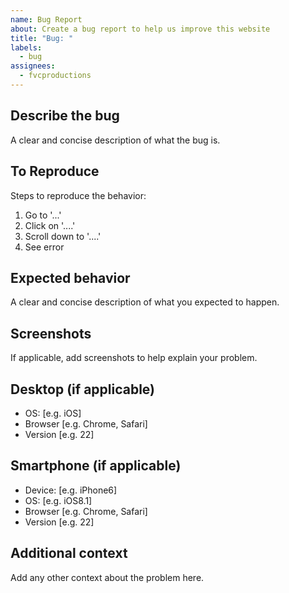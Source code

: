 ```yaml
---
name: Bug Report
about: Create a bug report to help us improve this website
title: "Bug: "
labels:
  - bug
assignees:
  - fvcproductions
---
```


## Describe the bug

A clear and concise description of what the bug is.

## To Reproduce

Steps to reproduce the behavior:

1. Go to '...'
2. Click on '....'
3. Scroll down to '....'
4. See error

## Expected behavior

A clear and concise description of what you expected to happen.

## Screenshots

If applicable, add screenshots to help explain your problem.

## Desktop (if applicable)

- OS: [e.g. iOS]
- Browser [e.g. Chrome, Safari]
- Version [e.g. 22]

## Smartphone (if applicable)

- Device: [e.g. iPhone6]
- OS: [e.g. iOS8.1]
- Browser [e.g. Chrome, Safari]
- Version [e.g. 22]

## Additional context

Add any other context about the problem here.
